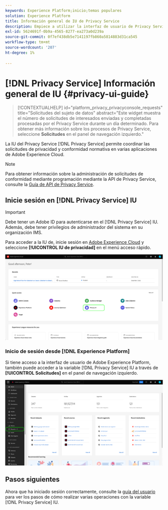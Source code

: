 ```yaml
---
keywords: Experience Platform;inicio;temas populares
solution: Experience Platform
title: Información general de IU de Privacy Service
description: Empiece a utilizar la interfaz de usuario de Privacy Service para coordinar y supervisar las solicitudes de privacidad en varias aplicaciones de Experience Cloud.
exl-id: 5624691f-0b9a-4565-8277-ea273a0d239a
source-git-commit: 0f7ef438db5e7141197fb860a5814883d31ca545
workflow-type: tm+mt
source-wordcount: '207'
ht-degree: 1%

---
```


# [!DNL Privacy Service] Información general de IU {#privacy-ui-guide}

>[!CONTEXTUALHELP]
>id="platform_privacy_privacyconsole_requests"
>title="Solicitudes del sujeto de datos"
>abstract="Este widget muestra el número de solicitudes de interesados enviadas y completadas procesadas por el Privacy Service durante un día determinado. Para obtener más información sobre los procesos de Privacy Service, seleccione **Solicitudes** en el panel de navegación izquierdo."

La IU del Privacy Service [!DNL Privacy Service] permite coordinar las solicitudes de privacidad y conformidad normativa en varias aplicaciones de Adobe Experience Cloud.

>[!NOTE]
>
>Para obtener información sobre la administración de solicitudes de conformidad mediante programación mediante la API de Privacy Service, consulte la [Guía de API de Privacy Service](../api/overview.md).

## Inicie sesión en [!DNL Privacy Service] IU

>[!IMPORTANT]
>
>Debe tener un Adobe ID para autenticarse en el [!DNL Privacy Service] IU. Además, debe tener privilegios de administrador del sistema en su organización IMS.

Para acceder a la IU de, inicie sesión en [Adobe Experience Cloud](https://experience.adobe.com/) y seleccione **[!UICONTROL IU de privacidad]** en el menú acceso rápido.

![](../images/ui-overview/quick-access.png)

### Inicio de sesión desde [!DNL Experience Platform]

Si tiene acceso a la interfaz de usuario de Adobe Experience Platform, también puede acceder a la variable [!DNL Privacy Service] IU a través de **[!UICONTROL Solicitudes]** en el panel de navegación izquierdo.

![](../images/ui-overview/platform.png)

## Pasos siguientes

Ahora que ha iniciado sesión correctamente, consulte la [guía del usuario](user-guide.md) para ver los pasos de cómo realizar varias operaciones con la variable [!DNL Privacy Service] IU.
